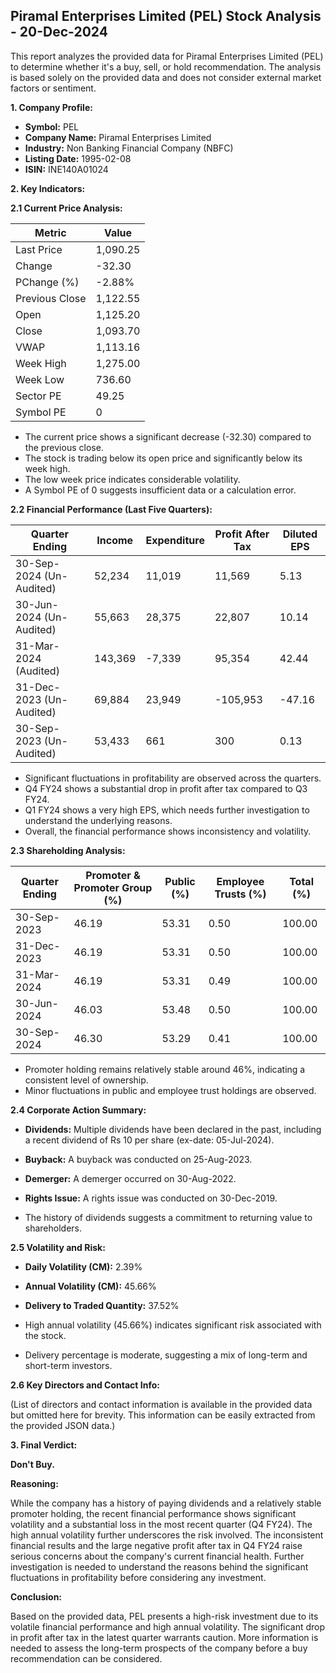 ## Piramal Enterprises Limited (PEL) Stock Analysis - 20-Dec-2024

This report analyzes the provided data for Piramal Enterprises Limited (PEL) to determine whether it's a buy, sell, or hold recommendation.  The analysis is based solely on the provided data and does not consider external market factors or sentiment.

**1. Company Profile:**

* **Symbol:** PEL
* **Company Name:** Piramal Enterprises Limited
* **Industry:** Non Banking Financial Company (NBFC)
* **Listing Date:** 1995-02-08
* **ISIN:** INE140A01024


**2. Key Indicators:**

**2.1 Current Price Analysis:**

| Metric             | Value      |
|----------------------|------------|
| Last Price          | 1,090.25   |
| Change              | -32.30     |
| PChange (%)         | -2.88%     |
| Previous Close      | 1,122.55   |
| Open                | 1,125.20   |
| Close               | 1,093.70   |
| VWAP                | 1,113.16   |
| Week High           | 1,275.00   |
| Week Low            | 736.60     |
| Sector PE           | 49.25      |
| Symbol PE           | 0          |


* The current price shows a significant decrease (-32.30) compared to the previous close.
* The stock is trading below its open price and significantly below its week high.
* The low week price indicates considerable volatility.
* A Symbol PE of 0 suggests insufficient data or a calculation error.


**2.2 Financial Performance (Last Five Quarters):**

| Quarter Ending     | Income       | Expenditure  | Profit After Tax | Diluted EPS |
|----------------------|--------------|---------------|-------------------|-------------|
| 30-Sep-2024 (Un-Audited) | 52,234       | 11,019        | 11,569           | 5.13        |
| 30-Jun-2024 (Un-Audited) | 55,663       | 28,375        | 22,807           | 10.14       |
| 31-Mar-2024 (Audited)   | 143,369      | -7,339         | 95,354           | 42.44       |
| 31-Dec-2023 (Un-Audited) | 69,884       | 23,949        | -105,953         | -47.16      |
| 30-Sep-2023 (Un-Audited) | 53,433       | 661           | 300              | 0.13        |

* Significant fluctuations in profitability are observed across the quarters.
* Q4 FY24 shows a substantial drop in profit after tax compared to Q3 FY24.
* Q1 FY24 shows a very high EPS, which needs further investigation to understand the underlying reasons.
* Overall, the financial performance shows inconsistency and volatility.


**2.3 Shareholding Analysis:**

| Quarter Ending     | Promoter & Promoter Group (%) | Public (%) | Employee Trusts (%) | Total (%) |
|----------------------|-----------------------------|------------|--------------------|-----------|
| 30-Sep-2023         | 46.19                        | 53.31      | 0.50               | 100.00    |
| 31-Dec-2023         | 46.19                        | 53.31      | 0.50               | 100.00    |
| 31-Mar-2024         | 46.19                        | 53.31      | 0.49               | 100.00    |
| 30-Jun-2024         | 46.03                        | 53.48      | 0.50               | 100.00    |
| 30-Sep-2024         | 46.30                        | 53.29      | 0.41               | 100.00    |

* Promoter holding remains relatively stable around 46%, indicating a consistent level of ownership.
* Minor fluctuations in public and employee trust holdings are observed.


**2.4 Corporate Action Summary:**

* **Dividends:**  Multiple dividends have been declared in the past, including a recent dividend of Rs 10 per share (ex-date: 05-Jul-2024).
* **Buyback:** A buyback was conducted on 25-Aug-2023.
* **Demerger:** A demerger occurred on 30-Aug-2022.
* **Rights Issue:** A rights issue was conducted on 30-Dec-2019.

* The history of dividends suggests a commitment to returning value to shareholders.


**2.5 Volatility and Risk:**

* **Daily Volatility (CM):** 2.39%
* **Annual Volatility (CM):** 45.66%
* **Delivery to Traded Quantity:** 37.52%

* High annual volatility (45.66%) indicates significant risk associated with the stock.
* Delivery percentage is moderate, suggesting a mix of long-term and short-term investors.


**2.6 Key Directors and Contact Info:**

(List of directors and contact information is available in the provided data but omitted here for brevity.  This information can be easily extracted from the provided JSON data.)


**3. Final Verdict:**

**Don't Buy.**

**Reasoning:**

While the company has a history of paying dividends and a relatively stable promoter holding, the recent financial performance shows significant volatility and a substantial loss in the most recent quarter (Q4 FY24).  The high annual volatility further underscores the risk involved.  The inconsistent financial results and the large negative profit after tax in Q4 FY24 raise serious concerns about the company's current financial health.  Further investigation is needed to understand the reasons behind the significant fluctuations in profitability before considering any investment.


**Conclusion:**

Based on the provided data, PEL presents a high-risk investment due to its volatile financial performance and high annual volatility.  The significant drop in profit after tax in the latest quarter warrants caution.  More information is needed to assess the long-term prospects of the company before a buy recommendation can be considered.
